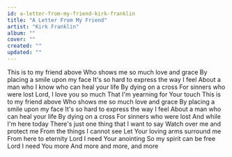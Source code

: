 ```yaml
---
id: a-letter-from-my-friend-kirk-franklin
title: "A Letter From My Friend"
artist: "Kirk Franklin"
album: ""
cover: ""
created: ""
updated: ""
---
```


This is to my friend above
Who shows me so much love and grace
By placing a smile upon my face
It's so hard to express the way I feel
About a man who I know who can heal your life
By dying on a cross
For sinners who were lost
Lord, I love you so much
That I'm yearning for Your touch
This is to my friend above
Who shows me so much love and grace
By placing a smile upon my face
It's so hard to express the way I feel
About a man who can heal your life
By dying on a cross
For sinners who were lost
And while I'm here today
There's just one thing that I want to say
Watch over me and protect me
From the things I cannot see
Let Your loving arms surround me
From here to eternity
Lord I need Your anointing
So my spirit can be free
Lord I need You more
And more and more, and more